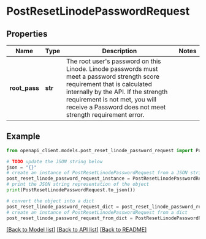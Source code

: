 # PostResetLinodePasswordRequest


## Properties

Name | Type | Description | Notes
------------ | ------------- | ------------- | -------------
**root_pass** | **str** | The root user&#39;s password on this Linode. Linode passwords must meet a password strength score requirement that is calculated internally by the API. If the strength requirement is not met, you will receive a Password does not meet strength requirement error. | 

## Example

```python
from openapi_client.models.post_reset_linode_password_request import PostResetLinodePasswordRequest

# TODO update the JSON string below
json = "{}"
# create an instance of PostResetLinodePasswordRequest from a JSON string
post_reset_linode_password_request_instance = PostResetLinodePasswordRequest.from_json(json)
# print the JSON string representation of the object
print(PostResetLinodePasswordRequest.to_json())

# convert the object into a dict
post_reset_linode_password_request_dict = post_reset_linode_password_request_instance.to_dict()
# create an instance of PostResetLinodePasswordRequest from a dict
post_reset_linode_password_request_from_dict = PostResetLinodePasswordRequest.from_dict(post_reset_linode_password_request_dict)
```
[[Back to Model list]](../README.md#documentation-for-models) [[Back to API list]](../README.md#documentation-for-api-endpoints) [[Back to README]](../README.md)


